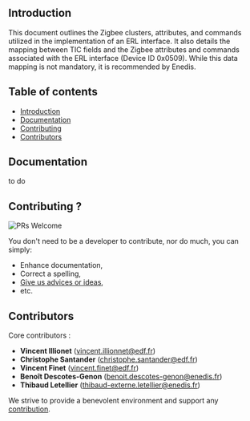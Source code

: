 ## <a name="introduction"></a> Introduction
This document outlines the Zigbee clusters, attributes, and commands utilized in the implementation of an ERL interface. It also details the mapping between TIC fields and the Zigbee attributes and commands associated with the ERL interface (Device ID 0x0509). While this data mapping is not mandatory, it is recommended by Enedis.

## Table of contents

* [Introduction](#introduction)
* [Documentation](#documentation)
* [Contributing](#contrib)
* [Contributors](#contributors)


## <a name="documentation"></a> Documentation

to do

## <a name="contrib"></a> Contributing ?

![PRs Welcome](https://img.shields.io/badge/PRs-welcome-brightgreen.svg?style=flat-square)

You don't need to be a developer to contribute, nor do much, you can simply:
* Enhance documentation,
* Correct a spelling,
* [Give us advices or ideas](https://github.com/Enedis-OSS/TIC2Zigbee/issues/new/choose),
* etc.

## <a name="contributors"></a> Contributors

Core contributors :
* **Vincent Illionet** (<vincent.illionnet@edf.fr>)
* **Christophe Santander** (<christophe.santander@edf.fr>)
* **Vincent Finet** (<vincent.finet@edf.fr>)
* **Benoît Descotes-Genon** (<benoit.descotes-genon@enedis.fr>)
* **Thibaud Letellier** (<thibaud-externe.letellier@enedis.fr>)

We strive to provide a benevolent environment and support any [contribution](#contrib).

